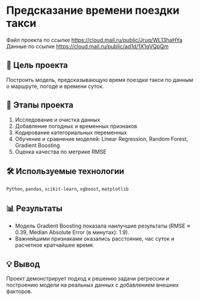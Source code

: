 # Предсказание времени поездки такси

Файл проекта по ссылке https://cloud.mail.ru/public/Jruq/WL13haHYa
Данные по ссылке https://cloud.mail.ru/public/ad1d/1X1qVQpQm

## 🎯 Цель проекта
Построить модель, предсказывающую время поездки такси по данным о маршруте, погоде и времени суток.

## 🧩 Этапы проекта
1. Исследование и очистка данных  
2. Добавление погодных и временных признаков  
3. Кодирование категориальных переменных  
4. Обучение и сравнение моделей: Linear Regression, Random Forest, Gradient Boosting  
5. Оценка качества по метрике RMSE

## 🛠 Используемые технологии
`Python`, `pandas`, `scikit-learn`, `xgboost`, `matplotlib`

## 📊 Результаты
- Модель Gradient Boosting показала наилучшие результаты (RMSE ≈ 0.39, Median Absolute Error (в минутах): 1.9).  
- Важнейшими признаками оказались расстояние, час суток и расчетное кратчайшее время.

## 💡 Вывод
Проект демонстрирует подход к решению задачи регрессии и построению модели на реальных данных с добавлением внешних факторов.
